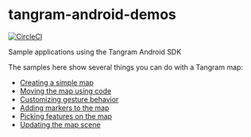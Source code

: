 # tangram-android-demos

[![CircleCI](https://circleci.com/gh/tangrams/tangram-android-demos.svg?style=svg)](https://circleci.com/gh/tangrams/tangram-android-demos)

Sample applications using the Tangram Android SDK

The samples here show several things you can do with a Tangram map:

 - [Creating a simple map](https://github.com/tangrams/tangram-android-demos/tree/master/simplemap)
 - [Moving the map using code](https://github.com/tangrams/tangram-android-demos/tree/master/mapmovement)
 - [Customizing gesture behavior](https://github.com/tangrams/tangram-android-demos/tree/master/mapgestures)
 - [Adding markers to the map](https://github.com/tangrams/tangram-android-demos/tree/master/markers)
 - [Picking features on the map](https://github.com/tangrams/tangram-android-demos/tree/master/featurepicking)
 - [Updating the map scene](https://github.com/tangrams/tangram-android-demos/tree/master/sceneupdates)
